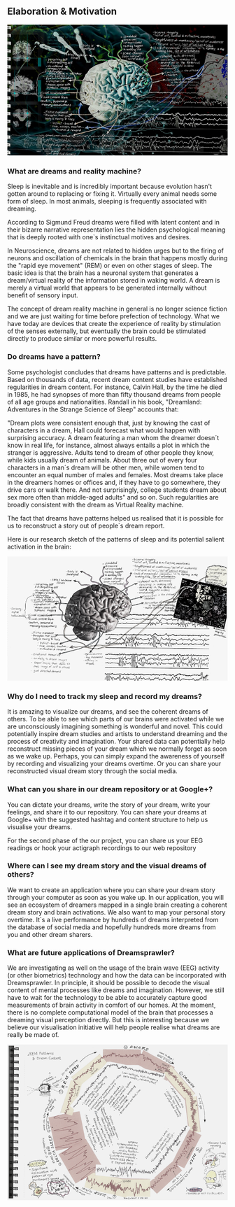 ## Elaboration & Motivation

![Example Image](../project_images/cover.jpg?raw=true "Example Image")

### What are dreams and reality machine?

Sleep is inevitable and is incredibly important because evolution hasn't gotten around to replacing or fixing it. Virtually every animal needs some form of sleep. In most animals, sleeping is frequently associated with dreaming. 

According to Sigmund Freud dreams were filled with latent content and in their bizarre narrative representation lies the hidden psychological meaning that is deeply rooted with one`s instinctual motives and desires.

In Neuroscience, dreams are not related to hidden urges but to the firing of neurons and oscillation of chemicals in the brain that happens mostly during the "rapid eye movement" (REM) or even on other stages of sleep. The basic idea is that the brain has a neuronal system that generates a dream/virtual reality of the information stored in waking world. A dream is merely a virtual world that appears to be generated internally without benefit of sensory input.

The concept of dream reality machine in general is no longer science fiction and we are just waiting for time before prefection of technology. What we have today are devices that create the experience of reality by stimulation of the senses externally, but eventually the brain could be stimulated directly to produce similar or more powerful results. 


### Do dreams have a pattern?

Some psychologist concludes that dreams have patterns and is predictable. Based on thousands of data, recent dream content studies have established regularities in dream content. For instance, Calvin Hall, by the time he died in 1985, he had synopses of more than fifty thousand dreams from people of all age groups and nationalities. Randall in his book, "Dreamland: Adventures in the Strange Science of Sleep" accounts that:

"Dream plots were consistent enough that, just by knowing the cast of characters in a dream, Hall could forecast what would happen with surprising accuracy. A dream featuring a man whom the dreamer doesn´t know in real life, for instance, almost always entails a plot in which the stranger is aggressive. Adults tend to dream of other people they know, while kids usually dream of animals. About three out of every four characters in a man´s dream will be other men, while women tend to encounter an equal number of males and females. Most dreams take place in the dreamers homes or offices and, if they have to go somewhere, they drive cars or walk there. And not surprisingly, college students dream about sex more often than middle-aged adults" and so on. Such regularities are broadly consistent with the dream as Virtual Reality machine.

The fact that dreams have patterns helped us realised that it is possible for us to reconstruct a story out of people`s dream report. 

Here is our research sketch of the patterns of sleep and its potential salient activation in the brain:

![Dreaming Brain Patterns](../project_images/neurosprawler_map_sketch.png?raw=true "Dreaming Brain Patterns") 

### Why do I need to track my sleep and record my dreams?

It is amazing to visualize our dreams, and see the coherent dreams of others. To be able to see which parts of our brains were activated while we are unconsciously imagining something is wonderful and novel. This could potentially inspire dream studies and artists to understand dreaming and the process of creativity and imagination. Your shared data can potentially help reconstruct missing pieces of your dream which we normally forget as soon as we wake up. Perhaps, you can simply expand the awareness of yourself by recording and visualizing your dreams overtime. Or you can share your reconstructed visual dream story through the social media.

### What can you share in our dream repository or at Google+?

You can dictate your dreams, write the story of your dream, write your feelings, and share it to our repository. You can share your dreams at Google+ with the suggested hashtag and content structure to help us visualise your dreams.


For the second phase of the our project, you can share us your EEG readings or hook your actigraph recordings to our web repository


### Where can I see my dream story and the visual dreams of others?

We want to create an application where you can share your dream story through your computer as soon as you wake up. In our application, you will see an ecosystem of dreamers mapped in a single brain creating a coherent dream story and brain activations. We also want to map your personal story overtime. It`s a live performance by hundreds of dreams interpreted from the database of social media and hopefully hundreds more dreams from you and other dream sharers.


### What are future applications of Dreamsprawler?

We are investigating as well on the usage of the brain wave (EEG) activity (or other biometrics) technology and how the data can be incorporated with Dreamsprawler. In principle, it should be possible to decode the visual content of mental processes like dreams and imagination. However, we still have to wait for the technology to be able to accurately capture good measurements of brain activity in comfort of our homes. At the moment, there is no complete computational model of the brain that processes a dreaming visual perception directly. But this is interesting because we believe our visualisation initiative will help people realise what dreams are really be made of.

![Biometrics](../project_images/Biometrics_Dreamscrawler.png?raw=true "Biometrics") 




